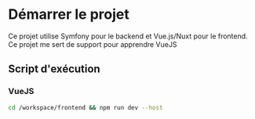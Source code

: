 # Démarrer le projet

Ce projet utilise Symfony pour le backend et Vue.js/Nuxt pour le frontend.
Ce projet me sert de support pour apprendre VueJS

## Script d'exécution

### VueJS

```bash
cd /workspace/frontend && npm run dev --host
```
